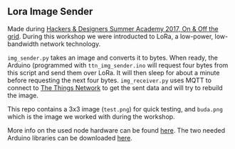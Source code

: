 ## Lora Image Sender ##
Made during [Hackers & Designers Summer Academy 2017, On & Off the grid](https://hackersanddesigners.nl/s/Summer_Academy_2017). During this workshop we were introducted to LoRa, a low-power, low-bandwidth network technology.

`img_sender.py` takes an image and converts it to bytes. When ready, the Arduino (programmed with `ttn_img_sender.ino` will request four bytes from this script and send them over LoRa. It will then sleep for about a minute before requesting the next four bytes.
`img_receiver.py` uses MQTT to connect to [The Things Network](https://www.thethingsnetwork.org/) to get the sent data and will try to rebuild the image.

This repo contains a 3x3 image (`test.png`) for quick testing, and `buda.png` which is the image we worked with during the workshop.

More info on the used node hardware can be found [here](https://www.thethingsnetwork.org/labs/story/creating-a-ttn-node). The two needed Arduino libraries can be downloaded [here](https://www.thethingsnetwork.org/labs/story/creating-a-ttn-node).
